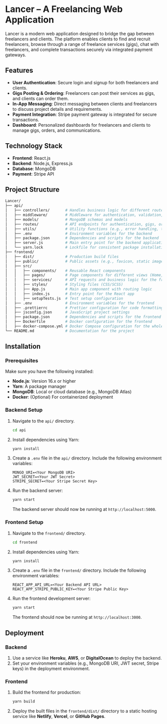 
# Lancer – A Freelancing Web Application

Lancer is a modern web application designed to bridge the gap between freelancers and clients. The platform enables clients to find and recruit freelancers, browse through a range of freelance services (gigs), chat with freelancers, and complete transactions securely via integrated payment gateways.

## Features

- **User Authentication**: Secure login and signup for both freelancers and clients.
- **Gigs Posting & Ordering**: Freelancers can post their services as gigs, and clients can order them.
- **In-App Messaging**: Direct messaging between clients and freelancers to discuss project details and requirements.
- **Payment Integration**: Stripe payment gateway is integrated for secure transactions.
- **Dashboard**: Personalized dashboards for freelancers and clients to manage gigs, orders, and communications.

## Technology Stack

- **Frontend**: React.js
- **Backend**: Node.js, Express.js
- **Database**: MongoDB
- **Payment**: Stripe API

## Project Structure

```bash
Lancer/
├── api/
│   ├── controllers/       # Handles business logic for different routes
│   ├── middleware/        # Middleware for authentication, validation, etc.
│   ├── models/            # MongoDB schemas and models
│   ├── routes/            # API endpoints for authentication, gigs, orders, etc.
│   ├── utils/             # Utility functions (e.g., error handling, token generation)
│   ├── .env               # Environment variables for the backend
│   ├── package.json       # Dependencies and scripts for the backend
│   ├── server.js          # Main entry point for the backend application
│   └── yarn.lock          # Lockfile for consistent package installations
├── frontend/
│   ├── dist/              # Production build files
│   ├── public/            # Public assets (e.g., favicon, static images)
│   ├── src/
│   │   ├── components/    # Reusable React components
│   │   ├── pages/         # Page components for different views (Home, Dashboard, etc.)
│   │   ├── services/      # API requests and business logic for the frontend
│   │   ├── styles/        # Styling files (CSS/SCSS)
│   │   ├── App.js         # Main app component with routing logic
│   │   ├── index.js       # Entry point for the React app
│   │   ├── setupTests.js  # Test setup configuration
│   ├── .env               # Environment variables for the frontend
│   ├── .prettierrc        # Prettier configuration for code formatting
│   ├── jsconfig.json      # JavaScript project settings
│   ├── package.json       # Dependencies and scripts for the frontend
│   ├── Dockerfile         # Docker configuration for the frontend
│   ├── docker-compose.yml # Docker Compose configuration for the whole project
└── README.md              # Documentation for the project
```

## Installation

### Prerequisites

Make sure you have the following installed:

- **Node.js**: Version 16.x or higher
- **Yarn**: A package manager
- **MongoDB**: Local or cloud database (e.g., MongoDB Atlas)
- **Docker**: (Optional) For containerized deployment

### Backend Setup

1. Navigate to the `api/` directory.

   ```bash
   cd api
   ```

2. Install dependencies using Yarn:

   ```bash
   yarn install
   ```

3. Create a `.env` file in the `api/` directory. Include the following environment variables:

   ```env
   MONGO_URI=<Your MongoDB URI>
   JWT_SECRET=<Your JWT Secret>
   STRIPE_SECRET=<Your Stripe Secret Key>
   ```

4. Run the backend server:

   ```bash
   yarn start
   ```

   The backend server should now be running at `http://localhost:5000`.

### Frontend Setup

1. Navigate to the `frontend/` directory.

   ```bash
   cd frontend
   ```

2. Install dependencies using Yarn:

   ```bash
   yarn install
   ```

3. Create a `.env` file in the `frontend/` directory. Include the following environment variables:

   ```env
   REACT_APP_API_URL=<Your Backend API URL>
   REACT_APP_STRIPE_PUBLIC_KEY=<Your Stripe Public Key>
   ```

4. Run the frontend development server:

   ```bash
   yarn start
   ```

   The frontend should now be running at `http://localhost:3000`.

## Deployment

### Backend

1. Use a service like **Heroku**, **AWS**, or **DigitalOcean** to deploy the backend.
2. Set your environment variables (e.g., MongoDB URI, JWT secret, Stripe keys) in the deployment environment.

### Frontend

1. Build the frontend for production:

   ```bash
   yarn build
   ```

2. Deploy the built files in the `frontend/dist/` directory to a static hosting service like **Netlify**, **Vercel**, or **GitHub Pages**.
